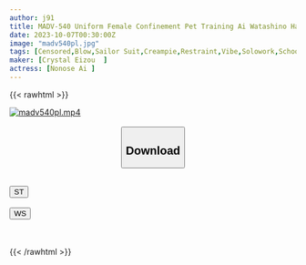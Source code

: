 ```yaml
---
author: j91
title: MADV-540 Uniform Female Confinement Pet Training Ai Watashino Hajimeteha...Mishiranuotoko. Ai Nonose
date: 2023-10-07T00:30:00Z
image: "madv540pl.jpg"
tags: [Censored,Blow,Sailor Suit,Creampie,Restraint,Vibe,Solowork,School Girls,Cunnilingus,Beautiful Girl,Cowgirl,Electric Massager,Squirting,Slut,Slender,Deep Throating,Confinement,Spanking,Back,Rolling Back Eyes / Fainting]
maker: [Crystal Eizou  ]
actress: [Nonose Ai ]
---
```



{{< rawhtml >}}

<div class="video" data-videoid="X1Zq1RadQZuWjL">
    <a href="javascript:;">
        <img src="https://my.j91.asia/posts/madv540pl/madv540pl.jpg" width="WIDTH" height="HEIGHT" alt="madv540pl.mp4" loading="lazy">
    </a>
</div>

<script type="text/javascript" src="https://j91.asia/asset/on-demand-st.js"></script>

<br>
  <link rel="stylesheet" href="https://j91.asia/asset/bs5.css">
  
  <center>
  <button class="btn btn-primary" type="button" data-bs-toggle="collapse" data-bs-target=".multi-collapse" aria-expanded="false" aria-controls="multiCollapseExample1 multiCollapseExample2"><h2>Download</h2></button></center>
</p>
<div class="row">
  <div class="col">
    <div class="collapse multi-collapse" id="multiCollapseExample1">
      <div class="card card-body">
	      	      <br>
<div class="buttons">  
<a href="https://streamtape.to/v/X1Zq1RadQZuWjL"><button class="btn-hover color-3"><i class="fa fa-download"></i> ST</button></a></div>
    </div>
  </div>
</div>
  <div class="col">
    <div class="collapse multi-collapse" id="multiCollapseExample2">
      <div class="card card-body">
	      <br>
<div class="buttons">
    <a href="https://wolfstream.tv/q5sw8u5da0rm"><button class="btn-hover color-9"><i class="fa fa-download"></i> WS</button></a></div>
<br><br>
      </div>
    </div>
  </div>
</div>

{{< /rawhtml >}}